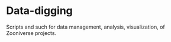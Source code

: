 # Data-digging
Scripts and such for data management, analysis, visualization, of Zooniverse projects.

